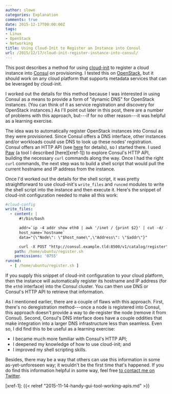 ```yaml
---
author: slowe
categories: Explanation
comments: true
date: 2015-12-17T00:00:00Z
tags:
- Linux
- OpenStack
- Networking
title: Using Cloud-Init to Register an Instance into Consul
url: /2015/12/17/cloud-init-register-instance-into-consul/
---
```


This post describes a method for using [cloud-init][link-1] to register a cloud instance into [Consul][link-2] on provisioning. I tested this on [OpenStack][link-3], but it should work on any cloud platform that supports metadata services that can be leveraged by cloud-init.

I worked out the details for this method because I was interested in using Consul as a means to provide a form of "dynamic DNS" for OpenStack instances. (You can think of it as service registration and discovery for OpenStack instances.) As I'll point out later in this post, there are a number of problems with this approach, but---if for no other reason---it was helpful as a learning exercise.

The idea was to automatically register OpenStack instances into Consul as they were provisioned. Since Consul offers a DNS interface, other instances and/or workloads could use DNS to look up these nodes' registration. Consul offers an HTTP API (see [here][link-4] for details), so I started there. I used [Paw][link-5] (a tool I described [here][xref-1]) to explore Consul's HTTP API, building the necessary `curl` commands along the way. Once I had the right `curl` commands, the next step was to build a shell script that would pull the current hostname and IP address from the instance.

Once I'd worked out the details for the shell script, it was pretty straightforward to use cloud-init's `write_files` and `runcmd` modules to write the shell script into the instance and then execute it. Here's the snippet of cloud-init configuration needed to make all this work:

``` yaml
#cloud-config
write_files:
  - content: |
      #!/bin/bash

      addr=`ip -4 addr show eth0 | awk '/inet / {print $2}' | cut -d/ -f1`
      host_name=`hostname`
      data="{\"Node\": \"$host_name\",\"Address\": \"$addr\"}"

      curl -X POST "http://consul.example.tld:8500/v1/catalog/register" -d "$data"
    path: /home/ubuntu/register.sh
    permissions: '0755'
runcmd:
  - [ /home/ubuntu/register.sh ]
```

If you supply this snippet of cloud-init configuration to your cloud platform, then the instance will automatically register its hostname and IP address (for the `eth0` interface) into the Consul cluster. You can then use DNS or Consul's HTTP API to retrieve that information.

As I mentioned earlier, there are a couple of flaws with this approach. First, there's no deregistration method---once a node is registered into Consul, this approach doesn't provide a way to de-register the node (remove it from Consul). Second, Consul's DNS interface does have a couple oddities that make  integration into a larger DNS infrastructure less than seamless. Even so, I did find this to be useful as a learning exercise:

* I became much more familiar with Consul's HTTP API;
* I deepened my knowledge of how to use cloud-init; and
* I improved my shell scripting skills.

Besides, there may be a way that others can use this information in some as-yet-unforeseen way; it wouldn't be the first time that's happened. If you do find this information helpful in some way, feel free [to contact me on Twitter][link-6].

[link-1]: http://cloud-init.org/index.html
[link-2]: https://consul.io/
[link-3]: http://www.openstack.org/
[link-4]: https://consul.io/docs/agent/http.html
[link-5]: https://luckymarmot.com/paw
[link-6]: https://twitter.com/scott_lowe
[xref-1]: {{< relref "2015-11-14-handy-gui-tool-working-apis.md" >}}
